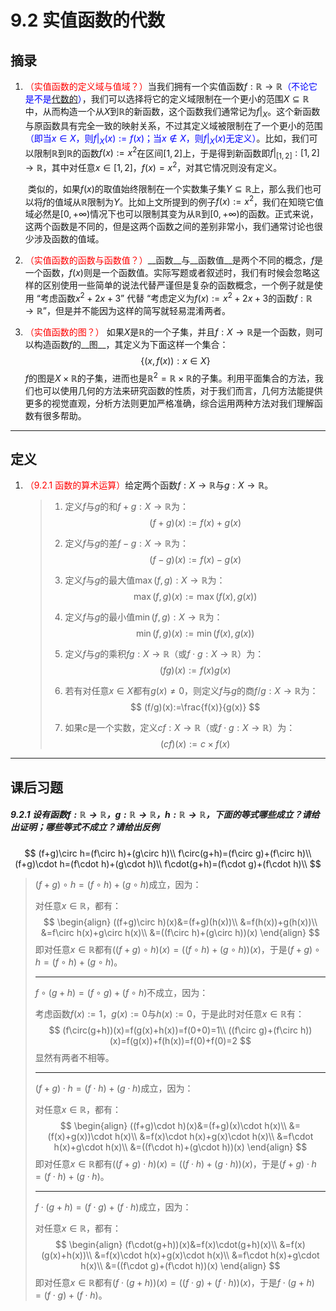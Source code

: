 # 9.2 实值函数的代数

## 摘录

1. <font color=red>（实值函数的定义域与值域？）</font>当我们拥有一个实值函数$f:\mathbb R\rightarrow\mathbb R$<font color=blue>（不论它是不是[代数的](..\..\额外注释\pdf\额外注释.pdf)）</font>，我们可以选择将它的定义域限制在一个更小的范围$X\subseteq\mathbb R$中，从而构造一个从$X$到$\mathbb R$的新函数，这个函数我们通常记为$f|_X$。这个新函数与原函数具有完全一致的映射关系，不过其定义域被限制在了一个更小的范围<font color=blue>（即当$x\in X$，则$f|_X(x):=f(x)$；当$x\notin X$，则$f|_X(x)$无定义）</font>。比如，我们可以限制$\mathbb R$到$\mathbb R$的函数$f(x):=x^2$在区间$[1,2]$上，于是得到新函数即$f|_{[1,2]}:[1,2]\rightarrow\mathbb R$，其中对任意$x\in[1,2]$，$f(x)=x^2$，对其它情况则没有定义。

   ​	类似的，如果$f(x)$的取值始终限制在一个实数集子集$Y\subseteq\mathbb R$上，那么我们也可以将$f$的值域从$\mathbb R$限制为$Y$。比如上文所提到的例子$f(x):=x^2$，我们在知晓它值域必然是$[0,+\infty)$情况下也可以限制其变为从$\mathbb R$到$[0,+\infty)$的函数。正式来说，这两个函数是不同的，但是这两个函数之间的差别非常小，我们通常讨论也很少涉及函数的值域。

2. <font color=red>（实值函数的函数与函数值？）</font>__函数__与__函数值__是两个不同的概念，$f$是一个函数，$f(x)$则是一个函数值。实际写题或者叙述时，我们有时候会忽略这样的区别使用一些简单的说法代替严谨但是复杂的函数概念，一个例子就是使用 “考虑函数$x^2+2x+3$” 代替 “考虑定义为$f(x):=x^2+2x+3$的函数$f:\mathbb R\rightarrow\mathbb R$”，但是并不能因为这样的简写就轻易混淆两者。

3. <font color=red>（实值函数的图？）</font> 如果$X$是$\mathbb R$的一个子集，并且$f:X\rightarrow\mathbb R$是一个函数，则可以构造函数$f$的__图__，其定义为下面这样一个集合：
   $$
   \{(x,f(x)):x\in X\}
   $$
   $f$的图是$X\times\mathbb R$的子集，进而也是$\mathbb R^2=\mathbb R\times\mathbb R$的子集。利用平面集合的方法，我们也可以使用几何的方法来研究函数的性质，对于我们而言，几何方法能提供更多的视觉直观，分析方法则更加严格准确，综合运用两种方法对我们理解函数有很多帮助。

---

## 定义

1. <font color=red>（9.2.1 函数的算术运算）</font>给定两个函数$f:X\rightarrow\mathbb R$与$g:X\rightarrow\mathbb R$。

   > 1. 定义$f$与$g$的和$f+g:X\rightarrow\mathbb R$为：
   >    $$
   >    (f+g)(x):=f(x)+g(x)
   >    $$
   >
   > 2. 定义$f$与$g$的差$f-g:X\rightarrow\mathbb R$为：
   >    $$
   >    (f-g)(x):=f(x)-g(x)
   >    $$
   >
   > 3. 定义$f$与$g$的最大值$\max(f,g):X\rightarrow\mathbb R$为：
   >    $$
   >    \max(f,g)(x):=\max(f(x),g(x))
   >    $$
   >
   > 4. 定义$f$与$g$的最小值$\min(f,g):X\rightarrow\mathbb R$为：
   >    $$
   >    \min(f,g)(x):=\min(f(x),g(x))
   >    $$
   >
   > 5. 定义$f$与$g$的乘积$fg:X\rightarrow\mathbb R$（或$f\cdot g:X\rightarrow\mathbb R$）为：
   >    $$
   >    (fg)(x):=f(x)g(x)
   >    $$
   >
   > 6. 若有对任意$x\in X$都有$g(x)\ne 0$，则定义$f$与$g$的商$f/g:X\rightarrow\mathbb R$为：
   >    $$
   >    (f/g)(x):=\frac{f(x)}{g(x)}
   >    $$
   >
   > 7. 如果$c$是一个实数，定义$cf:X\rightarrow\mathbb R$（或$f\cdot g:X\rightarrow\mathbb R$）为：
   >    $$
   >    (cf)(x):=c\times f(x)
   >    $$
   

---

## 课后习题

##### 9.2.1 设有函数$f:\mathbb R\rightarrow\mathbb R$，$g:\mathbb R\rightarrow\mathbb R$，$h:\mathbb R\rightarrow\mathbb R$，下面的等式哪些成立？请给出证明；哪些等式不成立？请给出反例

$$
(f+g)\circ h=(f\circ h)+(g\circ h)\\
f\circ(g+h)=(f\circ g)+(f\circ h)\\
(f+g)\cdot h=(f\cdot h)+(g\cdot h)\\
f\cdot(g+h)=(f\cdot g)+(f\cdot h)\\
$$

>$(f+g)\circ h=(f\circ h)+(g\circ h)$成立，因为：
>
>对任意$x\in\mathbb R$，都有：
>$$
>\begin{align}
>((f+g)\circ h)(x)&=(f+g)(h(x))\\
>&=f(h(x))+g(h(x))\\
>&=f\circ h(x)+g\circ h(x)\\
>&=((f\circ h)+(g\circ h))(x)
>\end{align}
>$$
>即对任意$x\in\mathbb R$都有$((f+g)\circ h)(x)=((f\circ h)+(g\circ h))(x)$，于是$(f+g)\circ h=(f\circ h)+(g\circ h)$。
>
>---
>
>$f\circ(g+h)=(f\circ g)+(f\circ h)$不成立，因为：
>
>考虑函数$f(x):=1$，$g(x):=0$与$h(x):=0$，于是此时对任意$x\in\mathbb R$有：
>$$
>(f\circ(g+h))(x)=f(g(x)+h(x))=f(0+0)=1\\
>((f\circ g)+(f\circ h))(x)=f(g(x))+f(h(x))=f(0)+f(0)=2
>$$
>显然有两者不相等。
>
>---
>
>$(f+g)\cdot h=(f\cdot h)+(g\cdot h)$成立，因为：
>
>对任意$x\in\mathbb R$，都有：
>$$
>\begin{align}
>((f+g)\cdot h)(x)&=(f+g)(x)\cdot h(x)\\
>&=(f(x)+g(x))\cdot h(x)\\
>&=f(x)\cdot h(x)+g(x)\cdot h(x)\\
>&=f\cdot h(x)+g\cdot h(x)\\
>&=((f\cdot h)+(g\cdot h))(x)
>\end{align}
>$$
>即对任意$x\in\mathbb R$都有$((f+g)\cdot h)(x)=((f\cdot h)+(g\cdot h))(x)$，于是$(f+g)\cdot h=(f\cdot h)+(g\cdot h)$。
>
>---
>
>$f\cdot(g+h)=(f\cdot g)+(f\cdot h)$成立，因为：
>
>对任意$x\in\mathbb R$，都有：
>$$
>\begin{align}
>(f\cdot(g+h))(x)&=f(x)\cdot(g+h)(x)\\
>&=f(x)(g(x)+h(x))\\
>&=f(x)\cdot h(x)+g(x)\cdot h(x)\\
>&=f\cdot h(x)+g\cdot h(x)\\
>&=((f\cdot g)+(f\cdot h))(x)
>\end{align}
>$$
>即对任意$x\in\mathbb R$都有$(f\cdot(g+h))(x)=((f\cdot g)+(f\cdot h))(x)$，于是$f\cdot(g+h)=(f\cdot g)+(f\cdot h)$。

